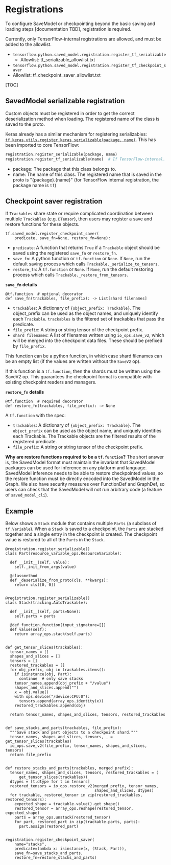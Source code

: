 # Registrations

To configure SaveModel or checkpointing beyond the basic saving and loading
steps [documentation TBD], registration is required.

Currently, only TensorFlow-internal
registrations are allowed, and must be added to the allowlist.

* `tensorflow.python.saved_model.registration.register_tf_serializable`
  * Allowlist: tf_serializable_allowlist.txt
*  `tensorflow.python.saved_model.registration.register_tf_checkpoint_saver`
  * Allowlist: tf_checkpoint_saver_allowlist.txt

[TOC]

## SavedModel serializable registration

Custom objects must be registered in order to get the correct deserialization
method when loading. The registered name of the class is saved to the proto.

Keras already has a similar mechanism for registering serializables:
[`tf.keras.utils.register_keras_serializable(package, name)`](https://www.tensorflow.org/api_docs/python/tf/keras/utils/register_keras_serializable).
This has been imported to core TensorFlow:

```python
registration.register_serializable(package, name)
registration.register_tf_serializable(name)  # If TensorFlow-internal.
```

*   package: The package that this class belongs to.
*   name: The name of this class. The registered name that is saved in the proto
    is "{package}.{name}" (for TensorFlow internal registration, the package
    name is `tf`)

## Checkpoint saver registration

If `Trackables` share state or require complicated coordination between multiple
`Trackables` (e.g. `DTensor`), then users may register a save and restore
functions for these objects.

```
tf.saved_model.register_checkpoint_saver(
    predicate, save_fn=None, restore_fn=None):
```

*   `predicate`: A function that returns `True` if a `Trackable` object should
    be saved using the registered `save_fn` or `restore_fn`.
*   `save_fn`: A python function or `tf.function` or `None`. If `None`, run the
    default saving process which calls `Trackable._serialize_to_tensors`.
*   `restore_fn`: A `tf.function` or `None`. If `None`, run the default
    restoring process which calls `Trackable._restore_from_tensors`.

**`save_fn` details**

```
@tf.function  # optional decorator
def save_fn(trackables, file_prefix): -> List[shard filenames]
```

*   `trackables`: A dictionary of `{object_prefix: Trackable}`. The
    object_prefix can be used as the object names, and uniquely identify each
    `Trackable`. `trackables` is the filtered set of trackables that pass the
    predicate.
*   `file_prefix`: A string or string tensor of the checkpoint prefix.
*   `shard filenames`: A list of filenames written using `io_ops.save_v2`, which
    will be merged into the checkpoint data files. These should be prefixed by
    `file_prefix`.

This function can be a python function, in which case shard filenames can be an
empty list (if the values are written without the `SaveV2` op).

If this function is a `tf.function`, then the shards must be written using the
SaveV2 op. This guarantees the checkpoint format is compatible with existing
checkpoint readers and managers.

**`restore_fn` details**

```
@tf.function  # required decorator
def restore_fn(trackables, file_prefix): -> None
```

A `tf.function` with the spec:

*   `trackables`: A dictionary of `{object_prefix: Trackable}`. The
    `object_prefix` can be used as the object name, and uniquely identifies each
    Trackable. The Trackable objects are the filtered results of the registered
    predicate.
*   `file_prefix`: A string or string tensor of the checkpoint prefix.

**Why are restore functions required to be a `tf.function`?** The short answer
is, the SavedModel format must maintain the invariant that SavedModel packages
can be used for inference on any platform and language. SavedModel inference
needs to be able to restore checkpointed values, so the restore function must be
directly encoded into the SavedModel in the Graph. We also have security
measures over FunctionDef and GraphDef, so users can check that the SavedModel
will not run arbitrary code (a feature of `saved_model_cli`).

## Example

Below shows a `Stack` module that contains multiple `Parts` (a subclass of
`tf.Variable`). When a `Stack` is saved to a checkpoint, the `Parts` are stacked
together and a single entry in the checkpoint is created. The checkpoint value
is restored to all of the `Parts` in the `Stack`.

```
@registration.register_serializable()
class Part(resource_variable_ops.ResourceVariable):

  def __init__(self, value):
    self._init_from_args(value)

  @classmethod
  def _deserialize_from_proto(cls, **kwargs):
    return cls([0, 0])


@registration.register_serializable()
class Stack(tracking.AutoTrackable):

  def __init__(self, parts=None):
    self.parts = parts

  @def_function.function(input_signature=[])
  def value(self):
    return array_ops.stack(self.parts)


def get_tensor_slices(trackables):
  tensor_names = []
  shapes_and_slices = []
  tensors = []
  restored_trackables = []
  for obj_prefix, obj in trackables.items():
    if isinstance(obj, Part):
      continue  # only save stacks
    tensor_names.append(obj_prefix + "/value")
    shapes_and_slices.append("")
    x = obj.value()
    with ops.device("/device:CPU:0"):
      tensors.append(array_ops.identity(x))
    restored_trackables.append(obj)

  return tensor_names, shapes_and_slices, tensors, restored_trackables


def save_stacks_and_parts(trackables, file_prefix):
  """Save stack and part objects to a checkpoint shard."""
  tensor_names, shapes_and_slices, tensors, _ = get_tensor_slices(trackables)
  io_ops.save_v2(file_prefix, tensor_names, shapes_and_slices, tensors)
  return file_prefix


def restore_stacks_and_parts(trackables, merged_prefix):
  tensor_names, shapes_and_slices, tensors, restored_trackables = (
      get_tensor_slices(trackables))
  dtypes = [t.dtype for t in tensors]
  restored_tensors = io_ops.restore_v2(merged_prefix, tensor_names,
                                       shapes_and_slices, dtypes)
  for trackable, restored_tensor in zip(restored_trackables, restored_tensors):
    expected_shape = trackable.value().get_shape()
    restored_tensor = array_ops.reshape(restored_tensor, expected_shape)
    parts = array_ops.unstack(restored_tensor)
    for part, restored_part in zip(trackable.parts, parts):
      part.assign(restored_part)


registration.register_checkpoint_saver(
    name="stacks",
    predicate=lambda x: isinstance(x, (Stack, Part)),
    save_fn=save_stacks_and_parts,
    restore_fn=restore_stacks_and_parts)
```
